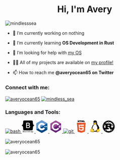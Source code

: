 <h1 align="center">Hi, I'm Avery</h1>
<p align="left"> <img src="https://komarev.com/ghpvc/?username=mindlesssea&label=Profile%20views&color=0e75b6&style=flat" alt="mindlesssea" /> </p>

- 🔭 I’m currently working on nothing

- 🌱 I’m currently learning **OS Development in Rust**

- 🤝 I’m looking for help with [my OS](https://github.com/averyocean65/avsys) 

- 👨‍💻 All of my projects are available on [my profile!](https://github.com/averyocean65)

- 📫 How to reach me **@averyocean65 on Twitter**

<h3 align="left">Connect with me:</h3>
<p align="left">
<a href="https://twitter.com/averyocean65" target="blank"><img align="center" src="https://raw.githubusercontent.com/rahuldkjain/github-profile-readme-generator/master/src/images/icons/Social/twitter.svg" alt="averyocean65" height="30" width="40" /></a>
<a href="https://www.youtube.com/@mindless_sea" target="blank"><img align="center" src="https://raw.githubusercontent.com/rahuldkjain/github-profile-readme-generator/master/src/images/icons/Social/youtube.svg" alt="mindless_sea" height="30" width="40" /></a>
</p>

<h3 align="left">Languages and Tools:</h3>
<p align="left"> <a href="https://www.gnu.org/software/bash/" target="_blank" rel="noreferrer"> <img src="https://www.vectorlogo.zone/logos/gnu_bash/gnu_bash-icon.svg" alt="bash" width="40" height="40"/> </a> <a href="https://getbootstrap.com" target="_blank" rel="noreferrer"> <img src="https://raw.githubusercontent.com/devicons/devicon/master/icons/bootstrap/bootstrap-plain-wordmark.svg" alt="bootstrap" width="40" height="40"/> </a> <a href="https://www.w3schools.com/cpp/" target="_blank" rel="noreferrer"> <img src="https://raw.githubusercontent.com/devicons/devicon/master/icons/cplusplus/cplusplus-original.svg" alt="cplusplus" width="40" height="40"/> </a> <a href="https://www.w3schools.com/cs/" target="_blank" rel="noreferrer"> <img src="https://raw.githubusercontent.com/devicons/devicon/master/icons/csharp/csharp-original.svg" alt="csharp" width="40" height="40"/> </a> <a href="https://git-scm.com/" target="_blank" rel="noreferrer"> <img src="https://www.vectorlogo.zone/logos/git-scm/git-scm-icon.svg" alt="git" width="40" height="40"/> </a> <a href="https://www.w3.org/html/" target="_blank" rel="noreferrer"> <img src="https://raw.githubusercontent.com/devicons/devicon/master/icons/html5/html5-original-wordmark.svg" alt="html5" width="40" height="40"/> </a> <a href="https://www.linux.org/" target="_blank" rel="noreferrer"> <img src="https://raw.githubusercontent.com/devicons/devicon/master/icons/linux/linux-original.svg" alt="linux" width="40" height="40"/> </a> <a href="https://www.rust-lang.org" target="_blank" rel="noreferrer"> <img src="https://raw.githubusercontent.com/devicons/devicon/master/icons/rust/rust-plain.svg" alt="rust" width="40" height="40"/> </a> </p>

<p><img align="center" src="https://github-readme-stats.vercel.app/api/top-langs?username=averyocean65&show_icons=true&locale=en&layout=compact" alt="averyocean65" /></p>

<p><img align="center" src="https://github-readme-streak-stats.herokuapp.com/?user=averyocean65&" alt="averyocean65" /></p>

